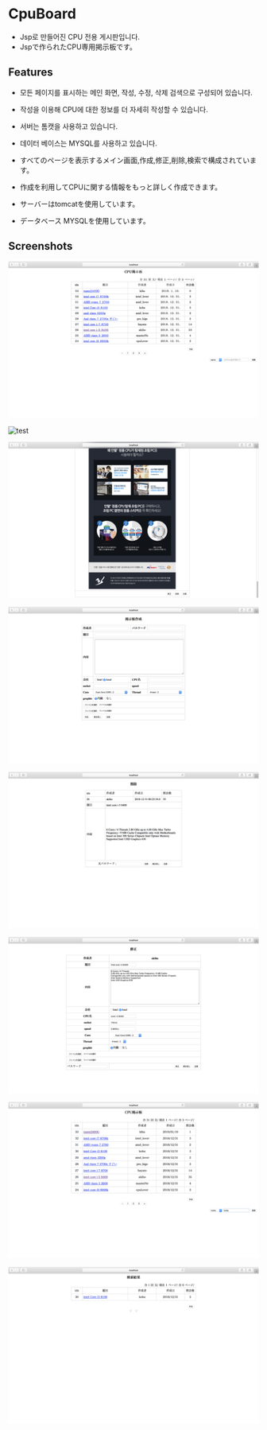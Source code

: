# CpuBoard
* Jsp로 만들어진 CPU 전용 게시판입니다.
* Jspで作られたCPU専用掲示板です。

## Features

* 모든 페이지를 표시하는 메인 화면, 작성, 수정, 삭제 검색으로 구성되어 있습니다.
* 작성을 이용해 CPU에 대한 정보를 더 자세히 작성할 수 있습니다.
* 서버는 톰캣을 사용하고 있습니다. 
* 데이터 베이스는 MYSQL를 사용하고 있습니다.

* すべてのページを表示するメイン画面,作成,修正,削除,検索で構成されています。
* 作成を利用してCPUに関する情報をもっと詳しく作成できます。
* サーバーはtomcatを使用しています。
* データベース MYSQLを使用しています。


## Screenshots

![test](https://github.com/songgisung/CpuBoard/blob/master/pic/list.png)

![test](https://github.com/songgisung/CpuBoard/blob/master/pic/datail.png)

![test](https://github.com/songgisung/CpuBoard/blob/master/pic/dateil2.png)

![test](https://github.com/songgisung/CpuBoard/blob/master/pic/insert.png)

![test](https://github.com/songgisung/CpuBoard/blob/master/pic/delete.png)

![test](https://github.com/songgisung/CpuBoard/blob/master/pic/update.png)

![test](https://github.com/songgisung/CpuBoard/blob/master/pic/search1.png)

![test](https://github.com/songgisung/CpuBoard/blob/master/pic/search2.png)
